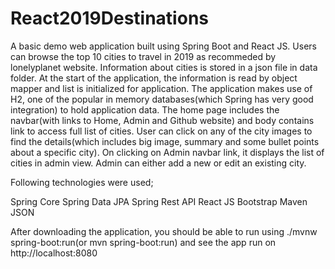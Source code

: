 # React2019Destinations

A basic demo web application built using Spring Boot and React JS. Users can browse the top 10 cities to travel in 2019 as recommeded by lonelyplanet website. 
Information about cities is stored in a json file in data folder. At the start of the application, the information is read by object mapper and list is initialized for application.
The application makes use of H2, one of the popular in memory databases(which Spring has very good integration) to hold application data.
The home page includes the navbar(with links to Home, Admin and Github website) and body contains link to access full list of cities. 
User can click on any of the city images to find the details(which includes big image, summary and some bullet points about a specific city). On clicking on Admin navbar link, it displays the list of cities in admin view. Admin can either add a new or edit an existing city.

Following technologies were used;

Spring Core
Spring Data JPA
Spring Rest API
React JS
Bootstrap
Maven
JSON

After downloading the application, you should be able to run using ./mvnw spring-boot:run(or mvn spring-boot:run) and see the app run on http://localhost:8080
